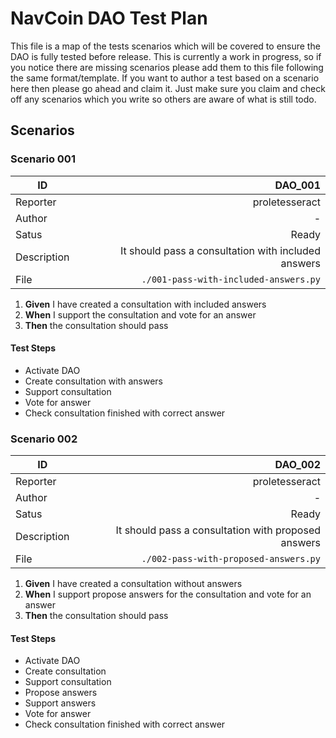 # NavCoin DAO Test Plan

This file is a map of the tests scenarios which will be covered to ensure the DAO is fully tested before release. This is currently a work in progress, so if you notice there are missing scenarios please add them to this file following the same format/template. If you want to author a test based on a scenario here then please go ahead and claim it. Just make sure you claim and check off any scenarios which you write so others are aware of what is still todo.

## Scenarios

### Scenario 001

| ID          |  DAO_001 |
| ----------- | -----: |
| Reporter    | proletesseract |
| Author      | - |
| Satus       | Ready |
| Description | It should pass a consultation with included answers |
| File        | `./001-pass-with-included-answers.py`

1. **Given** I have created a consultation with included answers
2. **When** I support the consultation and vote for an answer
3. **Then** the consultation should pass

#### Test Steps
- Activate DAO
- Create consultation with answers
- Support consultation
- Vote for answer
- Check consultation finished with correct answer

### Scenario 002

| ID          |  DAO_002 |
| ----------- | -----: |
| Reporter    | proletesseract |
| Author      | - |
| Satus       | Ready |
| Description | It should pass a consultation with proposed answers |
| File        | `./002-pass-with-proposed-answers.py`

1. **Given** I have created a consultation without answers
2. **When** I support propose answers for the consultation and vote for an answer
3. **Then** the consultation should pass

#### Test Steps
- Activate DAO
- Create consultation
- Support consultation
- Propose answers
- Support answers
- Vote for answer
- Check consultation finished with correct answer